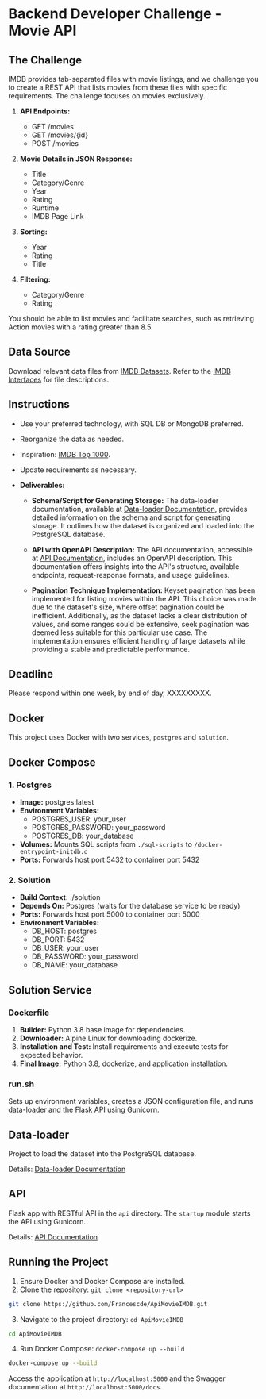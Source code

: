 # Backend Developer Challenge - Movie API

## The Challenge

IMDB provides tab-separated files with movie listings, and we challenge you to create a REST API that lists movies from these files with specific requirements. The challenge focuses on movies exclusively.

1. **API Endpoints:**
   - GET /movies
   - GET /movies/{id}
   - POST /movies

2. **Movie Details in JSON Response:**
   - Title
   - Category/Genre
   - Year
   - Rating
   - Runtime
   - IMDB Page Link

3. **Sorting:**
   - Year
   - Rating
   - Title

4. **Filtering:**
   - Category/Genre
   - Rating

You should be able to list movies and facilitate searches, such as retrieving Action movies with a rating greater than 8.5.

## Data Source

Download relevant data files from [IMDB Datasets](https://datasets.imdbws.com/). Refer to the [IMDB Interfaces](https://www.imdb.com/interfaces/) for file descriptions.

## Instructions

- Use your preferred technology, with SQL DB or MongoDB preferred.
- Reorganize the data as needed.
- Inspiration: [IMDB Top 1000](https://www.imdb.com/search/title/?groups=top_1000&view=simple&sort=user_rating,desc).
- Update requirements as necessary.

- **Deliverables:**
  - **Schema/Script for Generating Storage:**
    The data-loader documentation, available at [Data-loader Documentation](https://github.com/Francescde/ApiMovieIMDB/tree/main/solution/data-loader), provides detailed information on the schema and script for generating storage. It outlines how the dataset is organized and loaded into the PostgreSQL database.

  - **API with OpenAPI Description:**
    The API documentation, accessible at [API Documentation](https://github.com/Francescde/ApiMovieIMDB/tree/main/solution/api), includes an OpenAPI description. This documentation offers insights into the API's structure, available endpoints, request-response formats, and usage guidelines.

  - **Pagination Technique Implementation:**
    Keyset pagination has been implemented for listing movies within the API. This choice was made due to the dataset's size, where offset pagination could be inefficient. Additionally, as the dataset lacks a clear distribution of values, and some ranges could be extensive, seek pagination was deemed less suitable for this particular use case. The implementation ensures efficient handling of large datasets while providing a stable and predictable performance.

## Deadline

Please respond within one week, by end of day, XXXXXXXXX.

## Docker

This project uses Docker with two services, `postgres` and `solution`.

## Docker Compose

### 1. Postgres

- **Image:** postgres:latest
- **Environment Variables:**
  - POSTGRES_USER: your_user
  - POSTGRES_PASSWORD: your_password
  - POSTGRES_DB: your_database
- **Volumes:** Mounts SQL scripts from `./sql-scripts` to `/docker-entrypoint-initdb.d`
- **Ports:** Forwards host port 5432 to container port 5432

### 2. Solution

- **Build Context:** ./solution
- **Depends On:** Postgres (waits for the database service to be ready)
- **Ports:** Forwards host port 5000 to container port 5000
- **Environment Variables:**
  - DB_HOST: postgres
  - DB_PORT: 5432
  - DB_USER: your_user
  - DB_PASSWORD: your_password
  - DB_NAME: your_database

## Solution Service

### Dockerfile

1. **Builder:** Python 3.8 base image for dependencies.
2. **Downloader:** Alpine Linux for downloading dockerize.
3. **Installation and Test:** Install requirements and execute tests for expected behavior.
4. **Final Image:** Python 3.8, dockerize, and application installation.

### run.sh

Sets up environment variables, creates a JSON configuration file, and runs data-loader and the Flask API using Gunicorn.

## Data-loader

Project to load the dataset into the PostgreSQL database.

Details: [Data-loader Documentation](https://github.com/Francescde/ApiMovieIMDB/tree/main/solution/data-loader)

## API

Flask app with RESTful API in the `api` directory. The `startup` module starts the API using Gunicorn.

Details: [API Documentation](https://github.com/Francescde/ApiMovieIMDB/tree/main/solution/api)

## Running the Project

1. Ensure Docker and Docker Compose are installed.
2. Clone the repository: `git clone <repository-url>`
```bash
git clone https://github.com/Francescde/ApiMovieIMDB.git
```
3. Navigate to the project directory: `cd ApiMovieIMDB`
```bash
cd ApiMovieIMDB
```
4. Run Docker Compose: `docker-compose up --build`
```bash
docker-compose up --build
```

Access the application at `http://localhost:5000` and the Swagger documentation at `http://localhost:5000/docs`.